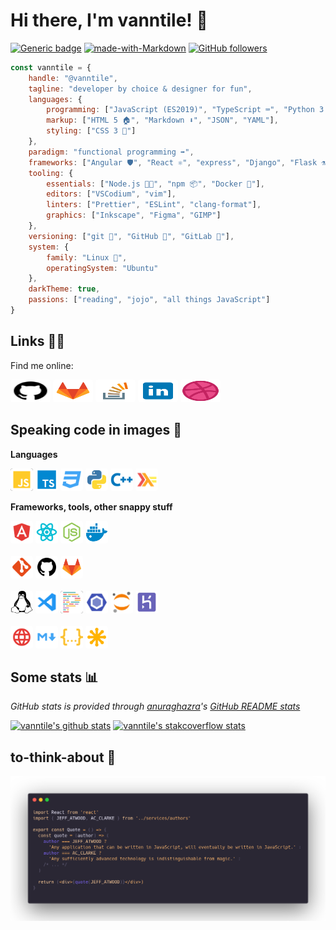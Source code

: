 # Hi there, I'm vanntile! 👋

[![Generic badge](https://img.shields.io/badge/Status-WIP-green.svg)](https://shields.io/)
[![made-with-Markdown](https://img.shields.io/badge/Made%20with-Markdown-1f425f.svg)](http://commonmark.org)
[![GitHub followers](https://img.shields.io/github/followers/vanntile.svg?style=social&label=Follow&maxAge=2592000)](https://github.com/vanntile?tab=followers)

```javascript
const vanntile = {
    handle: "@vanntile",
    tagline: "developer by choice & designer for fun",
    languages: {
        programming: ["JavaScript (ES2019)", "TypeScript ⌨️", "Python 3 🐍", "C/C++", "Haskell"],
        markup: ["HTML 5 🏠", "Markdown ⬇️", "JSON", "YAML"],
        styling: ["CSS 3 💅"]
    },
    paradigm: "functional programming ➡️",
    frameworks: ["Angular 🛡️", "React ⚛️", "express", "Django", "Flask ⚗️", "GTK+ (gtkmm)"],
    tooling: {
        essentials: ["Node.js 🐢🚀", "npm 📦", "Docker 🐳"],
        editors: ["VSCodium", "vim"],
        linters: ["Prettier", "ESLint", "clang-format"],
        graphics: ["Inkscape", "Figma", "GIMP"]
    },
    versioning: ["git 🍴", "GitHub 🐙", "GitLab 🦊"],
    system: {
        family: "Linux 🐧",
        operatingSystem: "Ubuntu"
    },
    darkTheme: true,
    passions: ["reading", "jojo", "all things JavaScript"]
}
```

## Links 🔗💬

Find me online:

<a href="https://github.com/vanntile"><img height="36" width="64" style="background-color:#fff;border-radius:4px;" src="https://github.com/vanntile/vanntile/blob/master/assets/icons/github.svg"></a>
<a href="https://gitlab.com/vanntile"><img height="36" width="64" style="background-color:#fff;border-radius:4px;" src="https://github.com/vanntile/vanntile/blob/master/assets/icons/gitlab.svg"></a>
<a href="https://stackoverflow.com/users/4679160/vanntile-ianito"><img height="36" width="64" style="background-color:#fff;border-radius:4px;" src="https://github.com/vanntile/vanntile/blob/master/assets/icons/icons8-stack-overflow.svg"></a>
<a href="https://www.linkedin.com/in/valentin-ionita/"><img height="36" width="64" style="background-color:#fff;border-radius:4px;" src="https://github.com/vanntile/vanntile/blob/master/assets/icons/icons8-linkedin.svg"></a>
<a href="https://dribbble.com/vanntile"><img height="36" width="64" style="background-color:#fff;border-radius:4px;" src="https://github.com/vanntile/vanntile/blob/master/assets/icons/dribbble-ball.svg"></a>


## Speaking code in images 💾

**Languages**

<div><img height="36" width="36" style="background-color:#222;border-radius:4px;" src="https://github.com/vanntile/vanntile/blob/master/assets/icons/javascript.svg">
<img height="36" width="36" style="background-color:#fff;border-radius:4px;" src="https://github.com/vanntile/vanntile/blob/master/assets/icons/typescript.svg">
<img height="36" width="36" style="background-color:#fff;border-radius:4px;" src="https://github.com/vanntile/vanntile/blob/master/assets/icons/css.svg">
<img height="36" width="36" style="background-color:#fff;border-radius:4px;" src="https://github.com/vanntile/vanntile/blob/master/assets/icons/python.svg">
<img height="36" width="36" style="background-color:#fff;border-radius:4px;" src="https://github.com/vanntile/vanntile/blob/master/assets/icons/cpp.svg">
<img height="36" width="36" style="background-color:#fff;border-radius:4px;" src="https://github.com/vanntile/vanntile/blob/master/assets/icons/haskell.svg"></div>


**Frameworks, tools, other snappy stuff**

<div><img height="36" width="36" style="background-color:#fff;border-radius:4px;" src="https://github.com/vanntile/vanntile/blob/master/assets/icons/angular.svg">
<img height="36" width="36" style="background-color:#fff;border-radius:4px;" src="https://github.com/vanntile/vanntile/blob/master/assets/icons/react.svg">
<img height="36" width="36" style="background-color:#fff;border-radius:4px;" src="https://github.com/vanntile/vanntile/blob/master/assets/icons/nodejs.svg">
<img height="36" width="36" style="background-color:#fff;border-radius:4px;" src="https://github.com/vanntile/vanntile/blob/master/assets/icons/docker.svg"></div>

<br/>

<div><img height="36" width="36" style="background-color:#fff;border-radius:4px;" src="https://github.com/vanntile/vanntile/blob/master/assets/icons/git.svg">
<img height="36" width="36" style="background-color:#fff;border-radius:4px;" src="https://github.com/vanntile/vanntile/blob/master/assets/icons/github.svg">
<img height="36" width="36" style="background-color:#fff;border-radius:4px;" src="https://github.com/vanntile/vanntile/blob/master/assets/icons/gitlab.svg"></div>

<br/>

<div><img height="36" width="36" style="background-color:#fff;border-radius:4px;" src="https://github.com/vanntile/vanntile/blob/master/assets/icons/linux-brands.svg">
<img height="36" width="36" style="background-color:#fff;border-radius:4px;" src="https://github.com/vanntile/vanntile/blob/master/assets/icons/vscode.svg">
<img height="36" width="36" style="background-color:#222;border-radius:4px;" src="https://github.com/vanntile/vanntile/blob/master/assets/icons/prettier.svg">
<img height="36" width="36" style="background-color:#fff;border-radius:4px;" src="https://github.com/vanntile/vanntile/blob/master/assets/icons/eslint.svg">
<img height="36" width="36" style="background-color:#fff;border-radius:4px;" src="https://github.com/vanntile/vanntile/blob/master/assets/icons/jupyter.svg">
<img height="36" width="36" style="background-color:#fff;border-radius:4px;" src="https://github.com/vanntile/vanntile/blob/master/assets/icons/heroku.svg"></div>

<br/>

<div><img height="36" width="36" style="background-color:#fff;border-radius:4px;" src="https://github.com/vanntile/vanntile/blob/master/assets/icons/http.svg">
<img height="36" width="36" style="background-color:#fff;border-radius:4px;" src="https://github.com/vanntile/vanntile/blob/master/assets/icons/markdown.svg">
<img height="36" width="36" style="background-color:#fff;border-radius:4px;" src="https://github.com/vanntile/vanntile/blob/master/assets/icons/json.svg">
<img height="36" width="36" style="background-color:#fff;border-radius:4px;" src="https://github.com/vanntile/vanntile/blob/master/assets/icons/svg.svg"></div>


## Some stats 📊
*GitHub stats is provided through [anuraghazra](https://github.com/anuraghazra/)'s [GitHub README stats](https://github.com/anuraghazra/github-readme-stats/)*

[![vanntile's github stats](https://github-readme-stats.vercel.app/api?username=vanntile&count_private=true&show_icons=true&theme=prussian)](https://github.com/vanntile/github-readme-stats) [![vanntile's stakcoverflow stats](https://stackoverflow.com/users/flair/4679160.png?theme=dark)](https://stackoverflow.com/users/4679160/vanntile-ianito)

## to-think-about 📜

![](https://github.com/vanntile/vanntile/blob/master/assets/code.png)
